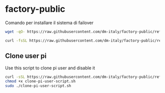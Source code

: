 # factory-public

Comando per installare il sistema di failover

```bash
wget -qO- https://raw.githubusercontent.com/dm-italy/factory-public/refs/heads/main/install_failover_script.sh | sudo bash
```

```bash
curl -fsSL https://raw.githubusercontent.com/dm-italy/factory-public/refs/heads/main/install_failover_script.sh -o install_network_failover.sh
```

## Clone user pi

Use this script to clone pi user and disable it

```bash
curl -sSL https://raw.githubusercontent.com/dm-italy/factory-public/refs/heads/main/clone-pi-user-script.sh -o clone-pi-user-script.sh
chmod +x clone-pi-user-script.sh
sudo ./clone-pi-user-script.sh
```
